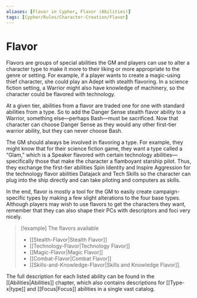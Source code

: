 ```yaml
---
aliases: [Flavor in Cypher, Flavor (Abilities)]
tags: [Cypher/Rules/Character-Creation/Flavor]
---
```


# Flavor

Flavors are groups of special abilities the GM and players can use to alter a character type to make it more to their liking or more appropriate to the genre or setting. For example, if a player wants to create a magic-using thief character, she could play an Adept with stealth flavoring. In a science fiction setting, a Warrior might also have knowledge of machinery, so the character could be flavored with technology.

At a given tier, abilities from a flavor are traded one for one with standard abilities from a type. So to add the Danger Sense stealth flavor ability to a Warrior, something else—perhaps Bash—must be sacrificed. Now that character can choose Danger Sense as they would any other first-tier warrior ability, but they can never choose Bash.

The GM should always be involved in flavoring a type. For example, they might know that for their science fiction game, they want a type called a “Glam,” which is a Speaker flavored with certain technology abilities—specifically those that make the character a flamboyant starship pilot. Thus, they exchange the first-tier abilities Spin Identity and Inspire Aggression for the technology flavor abilities Datajack and Tech Skills so the character can plug into the ship directly and can take piloting and computers as skills.

In the end, flavor is mostly a tool for the GM to easily create campaign-specific types by making a few slight alterations to the four base types. Although players may wish to use flavors to get the characters they want, remember that they can also shape their PCs with descriptors and foci very nicely.

>[!example]  The flavors available
> - [[Stealth-Flavor|Stealth Flavor]]  
> - [[Technology-Flavor|Technology Flavor]]  
> - [[Magic-Flavor|Magic Flavor]] 
> - [[Combat-Flavor|Combat Flavor]]  
> - [[Skills-and-Knowledge-Flavor|Skills and Knowledge Flavor]].

The full description for each listed ability can be found in the [[Abilities|Abilities]] chapter, which also contains descriptions for [[Type-x|type]] and [[Focus|Focus]] abilities in a single vast catalog.
